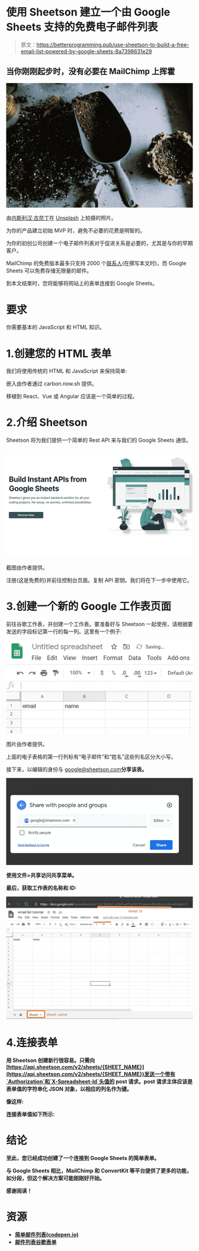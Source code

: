 # 使用 Sheetson 建立一个由 Google Sheets 支持的免费电子邮件列表

> 原文：<https://betterprogramming.pub/use-sheetson-to-build-a-free-email-list-powered-by-google-sheets-8a7398631e29>

## 当你刚刚起步时，没有必要在 MailChimp 上挥霍

![](img/594514c0318d9079e03c30b823c8ec6b.png)

由[内斯利汉·古奈丁](https://unsplash.com/@neslihangunaydin?utm_source=unsplash&utm_medium=referral&utm_content=creditCopyText)在 [Unsplash](https://unsplash.com/s/photos/dirt?utm_source=unsplash&utm_medium=referral&utm_content=creditCopyText) 上拍摄的照片。

为你的产品建立初始 MVP 时，避免不必要的花费是明智的。

为你的初创公司创建一个电子邮件列表对于促进关系是必要的，尤其是与你的早期客户。

MailChimp 的免费版本最多只支持 2000 个[联系人](https://mailchimp.com/pricing/)(在撰写本文时)，而 Google Sheets 可以免费存储无限量的邮件。

到本文结束时，您将能够将网站上的表单连接到 Google Sheets。

# 要求

你需要基本的 JavaScript 和 HTML 知识。

# 1.创建您的 HTML 表单

我们将使用传统的 HTML 和 JavaScript 来保持简单:

嵌入由作者通过 carbon.now.sh 提供。

移植到 React、Vue 或 Angular 应该是一个简单的过程。

# 2.介绍 Sheetson

Sheetson 将为我们提供一个简单的 Rest API 来与我们的 Google Sheets 通信。

![](img/43820b73f931f21992228441ea075043.png)

截图由作者提供。

注册(这是免费的)并前往控制台页面。复制 API 密钥。我们将在下一步中使用它。

# 3.创建一个新的 Google 工作表页面

前往谷歌工作表，并创建一个工作表。要准备好与 Sheetson 一起使用，请根据要发送的字段标记第一行的每一列。这里有一个例子:

![](img/7415585b217bad0af63c88410405e1b9.png)

图片由作者提供。

上面的电子表格的第一行列标有“电子邮件”和“姓名”这些列名区分大小写。

接下来，以编辑的身份与 google@sheetson.com**分享该表。**

**![](img/933762ef4e13f2685e13b8d84cb99f03.png)**

**使用文件>共享访问共享菜单。**

**最后，获取工作表的名称和 ID:**

**![](img/e9fc457d32a90fb34e36e3606f12d3b6.png)**

# **4.连接表单**

**用 Sheetson 创建新行很容易。只需向[https://api.sheetson.com/v2/sheets/{SHEET_NAME}](https://api.sheetson.com/v2/sheets/{SHEET_NAME})发送一个带有`Authorization`和`X-Spreadsheet-Id`头值的 post 请求。post 请求主体应该是表单值的字符串化 JSON 对象，以相应的列名作为键。**

**像这样:**

**连接表单值如下所示:**

# **结论**

**至此，您已经成功创建了一个连接到 Google Sheets 的简单表单。**

**与 Google Sheets 相比，MailChimp 和 ConvertKit 等平台提供了更多的功能，如分段，但这个解决方案可能刚刚好开始。**

**感谢阅读！**

# **资源**

*   **[简单邮件列表(codepen.io)](https://codepen.io/sim04ful/pen/QWNqMag?editors=1100)**
*   **[邮件列表谷歌表单](https://docs.google.com/spreadsheets/d/1ciV-RLMAZ_bOMTva4ThsJ9XT2YnbswnvBAUBzvcoURs/edit?usp=sharing)**